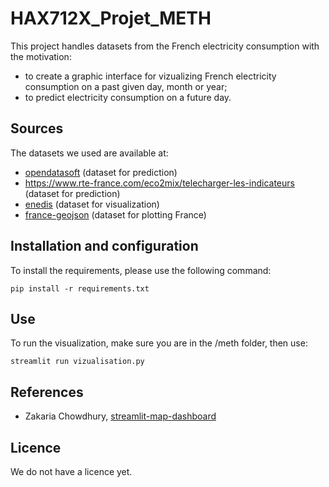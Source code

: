 # HAX712X_Projet_METH

This project handles datasets from the French electricity consumption with the motivation:
- to create a graphic interface for vizualizing French electricity consumption on a past given day, month or year;
- to predict electricity consumption on a future day.

## Sources

The datasets we used are available at:
- [opendatasoft](https://odre.opendatasoft.com/explore/dataset/eco2mix-national-tr/information/?disjunctive.nature&sort=-date_heure) (dataset for prediction)
- https://www.rte-france.com/eco2mix/telecharger-les-indicateurs (dataset for prediction)
- [enedis](https://data.enedis.fr/explore/dataset/consommation-annuelle-residentielle-par-adresse/information/) (dataset for visualization)
- [france-geojson](https://github.com/gregoiredavid/france-geojson/blob/master/README.md) (dataset for plotting France)

## Installation and configuration

To install the requirements, please use the following command: 

    pip install -r requirements.txt

## Use

To run the visualization, make sure you are in the /meth folder, then use:

    streamlit run vizualisation.py

## References

- Zakaria Chowdhury, [streamlit-map-dashboard](https://github.com/zakariachowdhury/streamlit-map-dashboard)

## Licence

We do not have a licence yet.

